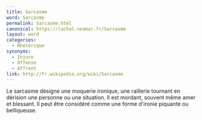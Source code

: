 ```yaml
---
title: Sarcasme
word: Sarcasme
permalink: Sarcasme.html
canonical: https://lachal.neamar.fr/Sarcasme
layout: word
categories:
  - Rhétorique
synonyms:
  - Injure
  - Offense
  - Affront
link: http://fr.wikipedia.org/wiki/Sarcasme
---
```


Le sarcasme désigne une moquerie ironique, une raillerie tournant en dérision une personne ou une situation. Il est mordant, souvent même amer et blessant. Il peut être considéré comme une forme d'ironie piquante ou belliqueuse.

